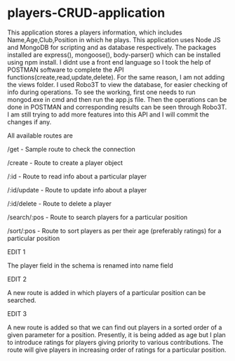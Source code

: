 # players-CRUD-application

This application stores a players information, which includes Name,Age,Club,Position in which he plays.
This application uses Node JS and MongoDB for scripting and as database respectively.
The packages installed are express(), mongoose(), body-parser()  which can be installed using npm install.
I didnt use a front end language so I took the help of POSTMAN software to complete the API functions(create,read,update,delete).
For the same reason, I am not adding the views folder.
I used Robo3T to view the database, for easier checking of info during operations.
To see the working, first one needs to run mongod.exe in cmd and then run the app.js file. Then the operations can be done in 
POSTMAN and corresponding results can be seen through Robo3T.
I am still trying to add more features into this API and I will commit the changes if any.

All available routes are

/get - Sample route to check the connection

/create - Route to create a player object

/:id  - Route to read info about a particular player

/:id/update - Route to update info about a player

/:id/delete - Route to delete a player

/search/:pos - Route to search players for a particular position

/sort/:pos - Route to sort players as per their age (preferably ratings) for a particular position

EDIT 1

The player field in the schema is renamed into name field

EDIT 2

A new route is added in which players of a particular position can be searched.

EDIT 3

A new route is added so that we can find out players in a sorted order of a given parameter for a position. Presently, it is being added as age but I plan to introduce ratings for players giving priority to various contributions. The route will give players in increasing order of ratings for a particular position.

